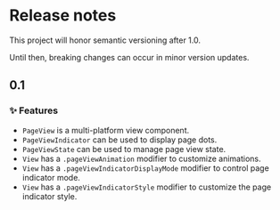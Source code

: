 # Release notes

This project will honor semantic versioning after 1.0.

Until then, breaking changes can occur in minor version updates.



## 0.1

### ✨ Features

* `PageView` is a multi-platform view component.
* `PageViewIndicator` can be used to display page dots.
* `PageViewState` can be used to manage page view state.
* `View` has a `.pageViewAnimation` modifier to customize animations. 
* `View` has a `.pageViewIndicatorDisplayMode` modifier to control page indicator mode.
* `View` has a `.pageViewIndicatorStyle` modifier to customize the page indicator style. 
